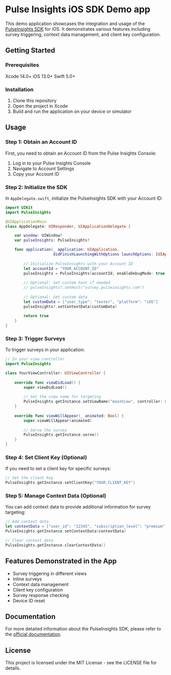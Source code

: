 # Pulse Insights iOS SDK Demo app

This demo application showcases the integration and usage of the [PulseInsights SDK](https://github.com/Pulse-Insights/pi-ios-spm) for iOS. It demonstrates various features including survey triggering, context data management, and client key configuration.

## Getting Started
### Prerequisites
Xcode 14.0+
iOS 13.0+
Swift 5.0+
### Installation
1. Clone this repository
2. Open the project in Xcode
3. Build and run the application on your device or simulator

## Usage
### Step 1: Obtain an Account ID
First, you need to obtain an Account ID from the Pulse Insights Console:
1. Log in to your Pulse Insights Console
2. Navigate to Account Settings
3. Copy your Account ID

### Step 2: Initialize the SDK
In `AppDelegate.swift`, initialize the PulseInsights SDK with your Account ID:

```swift
import UIKit
import PulseInsights

@UIApplicationMain
class AppDelegate: UIResponder, UIApplicationDelegate {

    var window: UIWindow?
    var pulseInsights: PulseInsights?

    func application(_ application: UIApplication,
                     didFinishLaunchingWithOptions launchOptions: [UIApplication.LaunchOptionsKey: Any]?) -> Bool {
        
        // Initialize PulseInsights with your Account ID
        let accountId = "YOUR_ACCOUNT_ID"
        pulseInsights = PulseInsights(accountId, enableDebugMode: true)
        
        // Optional: Set custom host if needed
        // pulseInsights?.setHost("survey.pulseinsights.com")
        
        // Optional: Set custom data
        let customData = ["user_type": "tester", "platform": "iOS"]
        pulseInsights?.setContextData(customData)
        
        return true
    }
}
```

### Step 3: Trigger Surveys

To trigger surveys in your application:

```swift
// In your view controller
import PulseInsights

class YourViewController: UIViewController {
    
    override func viewDidLoad() {
        super.viewDidLoad()
        
        // Set the view name for targeting
        PulseInsights.getInstance.setViewName("mainView", controller: self)
    }
    
    override func viewWillAppear(_ animated: Bool) {
        super.viewWillAppear(animated)
        
        // Serve the survey
        PulseInsights.getInstance.serve()
    }
}
```

### Step 4: Set Client Key (Optional)

If you need to set a client key for specific surveys:

```swift
// Set the client key
PulseInsights.getInstance.setClientKey("YOUR_CLIENT_KEY")
```

### Step 5: Manage Context Data (Optional)

You can add context data to provide additional information for survey targeting:

```swift
// Add context data
let contextData = ["user_id": "12345", "subscription_level": "premium"]
PulseInsights.getInstance.setContextData(contextData)

// Clear context data
PulseInsights.getInstance.clearContextData()
```

## Features Demonstrated in the App

- Survey triggering in different views
- Inline surveys
- Context data management
- Client key configuration
- Survey response checking
- Device ID reset

## Documentation
For more detailed information about the PulseInsights SDK, please refer to the [official documentation](https://github.com/Pulse-Insights/pi-ios-spm).

## License
This project is licensed under the MIT License - see the LICENSE file for details.
